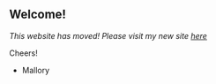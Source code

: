 ## Welcome!

*This website has moved! Please visit my new site [here](https://sites.google.com/view/mallorygaspard/home)*

Cheers!

- Mallory
